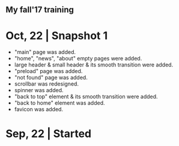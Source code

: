 ## My fall'17 training ##

# Oct, 22 | Snapshot 1 #
- "main" page was added.
- "home", "news", "about" empty pages were added.
- large header & small header & its smooth transition were added.
- "preload" page was added.
- "not found" page was added.
- scrollbar was redesigned.
- spinner was added.
- "back to top" element & its smooth transition were added.
- "back to home" element was added.
- favicon was added.

# Sep, 22 | Started #